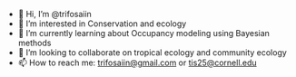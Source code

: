 - 👋 Hi, I’m @trifosaiin
- 👀 I’m interested in Conservation and ecology
- 🌱 I’m currently learning about Occupancy modeling using Bayesian methods
- 💞️ I’m looking to collaborate on tropical ecology and community ecology
- 📫 How to reach me: trifosaiin@gmail.com or tis25@cornell.edu

<!---
trifosaiin/trifosaiin is a ✨ special ✨ repository because its `README.md` (this file) appears on your GitHub profile.
You can click the Preview link to take a look at your changes.
--->
